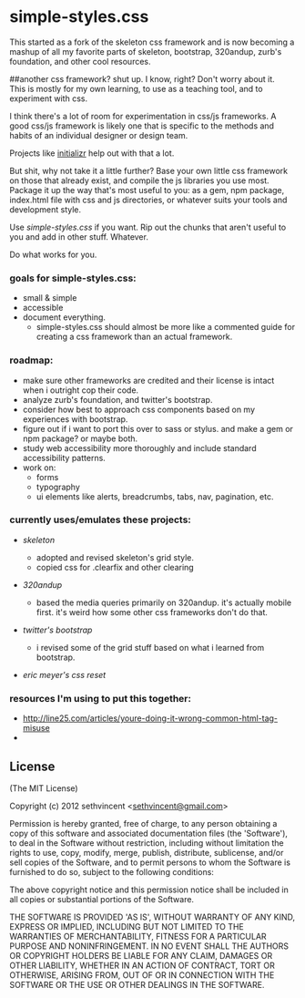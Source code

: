 # simple-styles.css
This started as a fork of the skeleton css framework and is now becoming a mashup of all my favorite parts of skeleton, bootstrap, 320andup, zurb's foundation, and other cool resources.

##another css framework? shut up.
I know, right? Don't worry about it.  
This is mostly for my own learning, to use as a teaching tool, and to experiment with css.  

I think there's a lot of room for experimentation in css/js frameworks. A good css/js framework is likely one that is specific to the methods and habits of an individual designer or design team.

Projects like [initializr](http://www.initializr.com/) help out with that a lot.  

But shit, why not take it a little further? Base your own little css framework on those that already exist, and compile the js libraries you use most. Package it up the way that's most useful to you: as a gem, npm package, index.html file with css and js directories, or whatever suits your tools and development style.  

Use _simple-styles.css_ if you want. Rip out the chunks that aren't useful to you and add in other stuff. Whatever.

Do what works for you.  

### goals for simple-styles.css:
- small & simple  
- accessible 
- document everything. 
  - simple-styles.css should almost be more like a commented guide for creating a css framework than an actual framework.  

### roadmap:
- make sure other frameworks are credited and their license is intact when i outright cop their code.
- analyze zurb's foundation, and twitter's bootstrap.
- consider how best to approach css components based on my experiences with bootstrap.
- figure out if i want to port this over to sass or stylus. and make a gem or npm package? or maybe both. 
- study web accessibility more thoroughly and include standard accessibility patterns.
- work on:  
  - forms
  - typography
  - ui elements like alerts, breadcrumbs, tabs, nav, pagination, etc.

### currently uses/emulates these projects:
- *skeleton*
  - adopted and revised skeleton's grid style.
  - copied css for .clearfix and other clearing

- *320andup*
  - based the media queries primarily on 320andup. it's actually mobile first. it's weird how some other css frameworks don't do that.
- *twitter's bootstrap* 
  - i revised some of the grid stuff based on what i learned from bootstrap.
- *eric meyer's css reset*

### resources I'm using to put this together:
- http://line25.com/articles/youre-doing-it-wrong-common-html-tag-misuse
- 

## License 

(The MIT License)

Copyright (c) 2012 sethvincent &lt;sethvincent@gmail.com&gt;

Permission is hereby granted, free of charge, to any person obtaining
a copy of this software and associated documentation files (the
'Software'), to deal in the Software without restriction, including
without limitation the rights to use, copy, modify, merge, publish,
distribute, sublicense, and/or sell copies of the Software, and to
permit persons to whom the Software is furnished to do so, subject to
the following conditions:

The above copyright notice and this permission notice shall be
included in all copies or substantial portions of the Software.

THE SOFTWARE IS PROVIDED 'AS IS', WITHOUT WARRANTY OF ANY KIND,
EXPRESS OR IMPLIED, INCLUDING BUT NOT LIMITED TO THE WARRANTIES OF
MERCHANTABILITY, FITNESS FOR A PARTICULAR PURPOSE AND NONINFRINGEMENT.
IN NO EVENT SHALL THE AUTHORS OR COPYRIGHT HOLDERS BE LIABLE FOR ANY
CLAIM, DAMAGES OR OTHER LIABILITY, WHETHER IN AN ACTION OF CONTRACT,
TORT OR OTHERWISE, ARISING FROM, OUT OF OR IN CONNECTION WITH THE
SOFTWARE OR THE USE OR OTHER DEALINGS IN THE SOFTWARE.